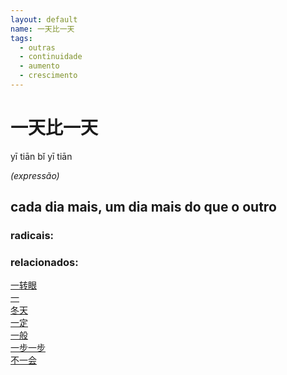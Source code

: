 ```yaml
--- 
layout: default
name: 一天比一天 
tags: 
  - outras
  - continuidade
  - aumento
  - crescimento
--- 
```

# 一天比一天 
yī tiān bǐ yī tiān  
 
*(expressão)*  
## cada dia mais, um dia mais do que o outro 
### radicais: 
### relacionados: 
[一转眼](/zhengshidu/outras/一转眼)  
[一](/zhengshidu/hsk1/一)  
[冬天](/zhengshidu/hsk2/冬天)  
[一定](/zhengshidu/hsk2/一定)  
[一般](/zhengshidu/hsk2/一般)  
[一步一步](/zhengshidu/outras/一步一步)  
[不一会](/zhengshidu/outras/不一会)  
